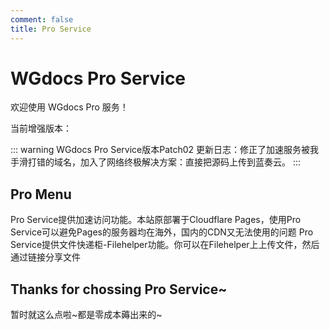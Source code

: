 ```yaml
---
comment: false
title: Pro Service
---
```

# WGdocs Pro Service

欢迎使用 WGdocs Pro 服务！

当前增强版本：

::: warning WGdocs Pro Service版本Patch02
更新日志：修正了加速服务被我手滑打错的域名，加入了网络终极解决方案：直接把源码上传到蓝奏云。
:::

## Pro Menu

<NCard title="🚀 加速访问与镜像站点" link="/pro/speed">
Pro Service提供加速访问功能。本站原部署于Cloudflare Pages，使用Pro Service可以避免Pages的服务器均在海外，国内的CDN又无法使用的问题
</NCard>

<NCard title="📦 文件快递柜" link="/pro/filehelper">
Pro Service提供文件快递柜-Filehelper功能。你可以在Filehelper上上传文件，然后通过链接分享文件
</NCard>


## Thanks for chossing Pro Service~
暂时就这么点啦~都是零成本薅出来的~